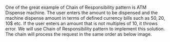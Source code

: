 One of the great example of Chain of Responsibility pattern is ATM Dispense machine.
The user enters the amount to be dispensed and the machine dispense amount in terms of defined currency bills
such as 50$, 20$, 10$ etc. If the user enters an amount that is not multiples of 10, it throws error.
We will use Chain of Responsibility pattern to implement this solution.
The chain will process the request in the same order as below image.